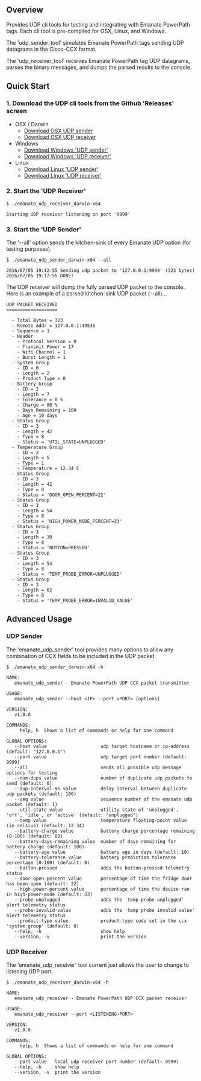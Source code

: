 ## Overview

Provides UDP cli tools for testing and integrating with Emanate PowerPath tags.  Each cli tool is pre-compiled for OSX, Linux, and Windows.

The 'udp_sender_tool' simulates Emanate PowerPath tags sending UDP datagrams in the Cisco-CCX format.

The 'udp_receiver_tool' receives Emanate PowerPath tag UDP datagrams, parses the binary messages, and dumps the parsed results to the console.

## Quick Start

### 1. Download the UDP cli tools from the Github 'Releases' screen
   * OSX / Darwin
     * [Download OSX UDP sender](https://github.com/EmanateWireless/emanate-udp-tools/releases/download/v1.0.0/emanate_udp_sender_darwin-x64)
     * [Download OSX UDP receiver](https://github.com/EmanateWireless/emanate-udp-tools/releases/download/v1.0.0/emanate_udp_receiver_darwin-x64)
   * Windows
     * [Download Windows 'UDP sender'](https://github.com/EmanateWireless/emanate-udp-tools/releases/download/v1.0.0/emanate_udp_sender_windows-x64)
     * [Download Windows 'UDP receiver'](https://github.com/EmanateWireless/emanate-udp-tools/releases/download/v1.0.0/emanate_udp_receiver_windows-x64)
   * Linux
     * [Download Linux 'UDP sender'](https://github.com/EmanateWireless/emanate-udp-tools/releases/download/v1.0.0/emanate_udp_sender_linux-x64)
     * [Download Linux 'UDP receiver'](https://github.com/EmanateWireless/emanate-udp-tools/releases/download/v1.0.0/emanate_udp_receiver_linux-x64)

### 2. Start the 'UDP Receiver'

```
$ ./emanate_udp_receiver_darwin-x64

Starting UDP receiver listening on port '9999'
```

### 3. Start the 'UDP Sender'

The '--all' option sends the kitchen-sink of every Emanate UDP option (for testing purposes).

```
$ ./emanate_udp_sender_darwin-x64 --all

2016/07/05 19:12:55 Sending udp packet to '127.0.0.1:9999' (323 bytes)
2016/07/05 19:12:55 DONE!
```

The UDP receiver will dump the fully parsed UDP packet to the console. Here is an example of a parsed kitchen-sink UDP packet (--all)...

```
UDP PACKET RECEIVED
===================

  - Total Bytes = 323
  - Remote Addr = 127.0.0.1:49536
  - Sequence = 1
  - Header
    - Protocol Version = 0
    - Transmit Power = 17
    - Wifi Channel = 1
    - Burst Length = 1
  - System Group
    - ID = 0
    - Length = 2
    - Product Type = 0
  - Battery Group
    - ID = 2
    - Length = 7
    - Tolerance = 0 %
    - Charge = 80 %
    - Days Remaining = 100
    - Age = 10 days
  - Status Group
    - ID = 3
    - Length = 42
    - Type = 8
    - Status = 'UTIL_STATE=UNPLUGGED'
  - Temperature Group
    - ID = 3
    - Length = 5
    - Type = 1
    - Temperature = 12.34 C
  - Status Group
    - ID = 3
    - Length = 42
    - Type = 8
    - Status = 'DOOR_OPEN_PERCENT=22'
  - Status Group
    - ID = 3
    - Length = 54
    - Type = 8
    - Status = 'HIGH_POWER_MODE_PERCENT=33'
  - Status Group
    - ID = 3
    - Length = 30
    - Type = 8
    - Status = 'BUTTON=PRESSED'
  - Status Group
    - ID = 3
    - Length = 54
    - Type = 8
    - Status = 'TEMP_PROBE_ERROR=UNPLUGGED'
  - Status Group
    - ID = 3
    - Length = 62
    - Type = 8
    - Status = 'TEMP_PROBE_ERROR=INVALID_VALUE'
```

## Advanced Usage

### UDP Sender

The 'emanate_udp_sender' tool provides many options to allow any combination of CCX fields to be included in the UDP packet.

```
$ ./emanate_udp_sender_darwin-x64 -h

NAME:
   emanate_udp_sender - Emanate PowerPath UDP CCX packet transmitter

USAGE:
   emanate_udp_sender --host <IP> --port <PORT> [options]

VERSION:
   v1.0.0

COMMANDS:
     help, h  Shows a list of commands or help for one command

GLOBAL OPTIONS:
   --host value                    udp target hostname or ip-address (default: "127.0.0.1")
   --port value                    udp target port number (default: 9999)
   --all                           sends all possible udp message options for testing
   --num-dups value                number of duplicate udp packets to send (default: 0)
   --dup-interval-ms value         delay interval between duplicate udp packets (default: 100)
   --seq value                     sequence number of the emanate udp packet (default: 1)
   --util-state value              utility state of 'unplugged', 'off', 'idle', or 'active' (default: "unplugged")
   --temp value                    temperature floating-point value (in celsius) (default: 12.34)
   --battery-charge value          battery charge percentage remaining (0-100) (default: 80)
   --battery-days-remaining value  number of days remaining for battery charge (default: 100)
   --battery-age value             battery age in days (default: 10)
   --battery-tolerance value       battery prediction tolerance percentage (0-100) (default: 0)
   --button-pressed                adds the button-pressed telemetry status
   --door-open-percent value       percentage of time the fridge door has been open (default: 22)
   --high-power-percent value      percentage of time the device ran in high-power-mode (default: 33)
   --probe-unplugged               adds the 'temp probe unplugged' alert telemetry status
   --probe-invalid-value           adds the 'temp probe invalid value' alert telemetry status
   --product-type value            product-type code set in the ccx 'system group' (default: 0)
   --help, -h                      show help
   --version, -v                   print the version
```

### UDP Receiver

The 'emanate_udp_receiver' tool current just allows the user to change to listening UDP port.

```
$ ./emanate_udp_receiver_darwin-x64 -h

NAME:
   emanate_udp_receiver - Emanate PowerPath UDP CCX packet receiver

USAGE:
   emanate_udp_receiver --port <LISTENING-PORT>

VERSION:
   v1.0.0

COMMANDS:
     help, h  Shows a list of commands or help for one command

GLOBAL OPTIONS:
   --port value   local udp receiver port number (default: 9999)
   --help, -h     show help
   --version, -v  print the version
```
